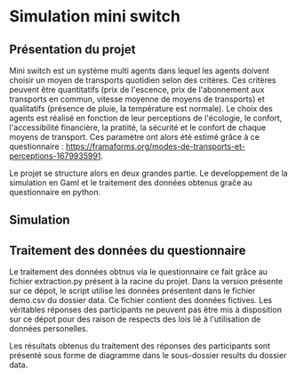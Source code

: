 Simulation mini switch 
=======

Présentation du projet
-----------
Mini switch est un système multi agents dans lequel les agents doivent choisir un moyen de transports quotidien selon des critères. Ces critères peuvent être quantitatifs (prix de l'escence, prix de l'abonnement aux transports en commun, vitesse moyenne de moyens de transports) et qualitatifs (présence de pluie, la température est normale). Le choix des agents est réalisé en fonction de leur perceptions de l'écologie, le confort, l'accessibilité financière, la pratiité, la sécurité et le confort de chaque moyens de transport. Ces paramètre ont alors été estimé grâce à ce questionnaire : https://framaforms.org/modes-de-transports-et-perceptions-1679935991. 

Le projet se structure alors en deux grandes partie. Le developpement de la simulation en Gaml et le traitement des données obtenus graĉe au questionnaire en python.


Simulation 
----------


Traitement des données du questionnaire
----------
Le traitement des données obtnus via le questionnaire ce fait grâce au fichier extraction.py présent à la racine du projet. Dans la version présente sur ce dépot, le script utilise les données présentent dans le fichier demo.csv du dossier data. Ce fichier contient des données fictives. Les véritables réponses des participants ne peuvent pas être mis à disposition sur ce dépot pour des raison de respects des lois lié à l'utilisation de données personelles.

Les résultats obtenus du traitement des réponses des participants sont présenté sous forme de diagramme dans le sous-dossier results du dossier data.


